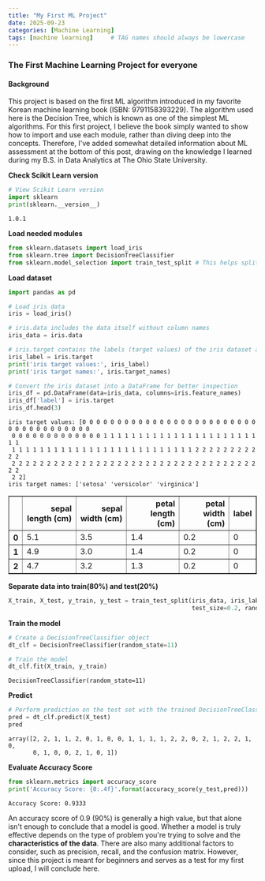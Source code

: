 ```yaml
---
title: "My First ML Project"
date: 2025-09-23
categories: [Machine Learning]
tags: [machine learning]     # TAG names should always be lowercase
---
```


### The First Machine Learning Project for everyone

#### Background

This project is based on the first ML algorithm introduced in my favorite Korean machine learning book (ISBN: 9791158393229). The algorithm used here is the Decision Tree, which is known as one of the simplest ML algorithms. For this first project, I believe the book simply wanted to show how to import and use each module, rather than diving deep into the concepts. Therefore, I've added somewhat detailed information about ML assessment at the bottom of this post, drawing on the knowledge I learned during my B.S. in Data Analytics at The Ohio State University.

**Check Scikit Learn version**


```python
# View Scikit Learn version
import sklearn
print(sklearn.__version__)
```

    1.0.1


**Load needed modules**


```python
from sklearn.datasets import load_iris
from sklearn.tree import DecisionTreeClassifier
from sklearn.model_selection import train_test_split # This helps split data easy
```

**Load dataset**


```python
import pandas as pd

# Load iris data
iris = load_iris()

# iris.data includes the data itself without column names
iris_data = iris.data

# iris.target contains the labels (target values) of the iris dataset as a numpy array
iris_label = iris.target
print('iris target values:', iris_label)
print('iris target names:', iris.target_names)

# Convert the iris dataset into a DataFrame for better inspection
iris_df = pd.DataFrame(data=iris_data, columns=iris.feature_names)
iris_df['label'] = iris.target
iris_df.head(3)
```

    iris target values: [0 0 0 0 0 0 0 0 0 0 0 0 0 0 0 0 0 0 0 0 0 0 0 0 0 0 0 0 0 0 0 0 0 0 0 0 0
     0 0 0 0 0 0 0 0 0 0 0 0 0 1 1 1 1 1 1 1 1 1 1 1 1 1 1 1 1 1 1 1 1 1 1 1 1
     1 1 1 1 1 1 1 1 1 1 1 1 1 1 1 1 1 1 1 1 1 1 1 1 1 1 2 2 2 2 2 2 2 2 2 2 2
     2 2 2 2 2 2 2 2 2 2 2 2 2 2 2 2 2 2 2 2 2 2 2 2 2 2 2 2 2 2 2 2 2 2 2 2 2
     2 2]
    iris target names: ['setosa' 'versicolor' 'virginica']





<div>
<style scoped>
    .dataframe tbody tr th:only-of-type {
        vertical-align: middle;
    }

    .dataframe tbody tr th {
        vertical-align: top;
    }

    .dataframe thead th {
        text-align: right;
    }
</style>
<table border="1" class="dataframe">
  <thead>
    <tr style="text-align: right;">
      <th></th>
      <th>sepal length (cm)</th>
      <th>sepal width (cm)</th>
      <th>petal length (cm)</th>
      <th>petal width (cm)</th>
      <th>label</th>
    </tr>
  </thead>
  <tbody>
    <tr>
      <th>0</th>
      <td>5.1</td>
      <td>3.5</td>
      <td>1.4</td>
      <td>0.2</td>
      <td>0</td>
    </tr>
    <tr>
      <th>1</th>
      <td>4.9</td>
      <td>3.0</td>
      <td>1.4</td>
      <td>0.2</td>
      <td>0</td>
    </tr>
    <tr>
      <th>2</th>
      <td>4.7</td>
      <td>3.2</td>
      <td>1.3</td>
      <td>0.2</td>
      <td>0</td>
    </tr>
  </tbody>
</table>
</div>



**Separate data into train(80%) and test(20%)**


```python
X_train, X_test, y_train, y_test = train_test_split(iris_data, iris_label, 
                                                    test_size=0.2, random_state=11)
```

**Train the model**


```python
# Create a DecisionTreeClassifier object
dt_clf = DecisionTreeClassifier(random_state=11)

# Train the model
dt_clf.fit(X_train, y_train)
```




    DecisionTreeClassifier(random_state=11)



**Predict**


```python
# Perform prediction on the test set with the trained DecisionTreeClassifier.
pred = dt_clf.predict(X_test)
pred
```






    array([2, 2, 1, 1, 2, 0, 1, 0, 0, 1, 1, 1, 1, 2, 2, 0, 2, 1, 2, 2, 1, 0,
           0, 1, 0, 0, 2, 1, 0, 1])



**Evaluate Accuracy Score**


```python
from sklearn.metrics import accuracy_score
print('Accuracy Score: {0:.4f}'.format(accuracy_score(y_test,pred)))
```

    Accuracy Score: 0.9333


An accuracy score of 0.9 (90%) is generally a high value, but that alone isn't enough to conclude that a model is good. Whether a model is truly effective depends on the type of problem you're trying to solve and the **characteristics of the data**. There are also many additional factors to consider, such as precision, recall, and the confusion matrix. However, since this project is meant for beginners and serves as a test for my first upload, I will conclude here.



